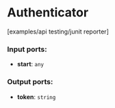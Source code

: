 # Authenticator

[examples/api testing/junit reporter]

### Input ports:

* __start__: `any`

### Output ports:

* __token__: `string`

